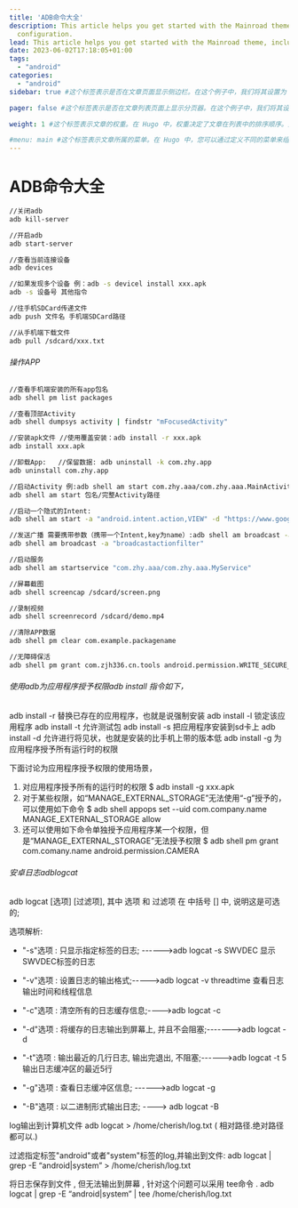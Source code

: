 ```yaml
---
title: 'ADB命令大全'
description: This article helps you get started with the Mainroad theme, including installation and minimal
  configuration.
lead: This article helps you get started with the Mainroad theme, including installation and minimal configuration.
date: 2023-06-02T17:18:05+01:00
tags:
  - "android"
categories:
  - "android"
sidebar: true #这个标签表示是否在文章页面显示侧边栏。在这个例子中，我们将其设置为 false，因为我们不想在这篇文章的页面上显示侧边栏。如果您想要在文章页面上显示侧边栏，您可以将其设置为 true。

pager: false #这个标签表示是否在文章列表页面上显示分页器。在这个例子中，我们将其设置为 false，因为我们不需要在文章列表页面上显示分页器。如果您有很多文章，并且想要将它们分成多个页面显示，您可以将其设置为 true。

weight: 1 #这个标签表示文章的权重。在 Hugo 中，权重决定了文章在列表中的排序顺序。如果您想要某篇文章排在列表的前面，您可以将其权重设置为更高的数字。在这个例子中，我们将其设置为 1，表示这篇文章应该排在列表的第一位。

#menu: main #这个标签表示文章所属的菜单。在 Hugo 中，您可以通过定义不同的菜单来组织您的网站导航。在这个例子中，我们将这篇文章添加到名为 "main" 的菜单中。如果您想要将文章添加到其他菜单中，您可以将其设置为相应的菜单名称。
---
```


# ADB命令大全

```sh
//关闭adb
adb kill-server

//开启adb
adb start-server

//查看当前连接设备
adb devices

//如果发现多个设备 例：adb -s devicel install xxx.apk
adb -s 设备号 其他指令

//往手机SDCard传递文件
adb push 文件名 手机端SDCard路径

//从手机端下载文件
adb pull /sdcard/xxx.txt
```

###### 操作APP

```sh
//查看手机端安装的所有app包名
adb shell pm list packages

//查看顶部Activity
adb shell dumpsys activity | findstr "mFocusedActivity"

//安装apk文件 //使用覆盖安装：adb install -r xxx.apk
adb install xxx.apk

//卸载App:   //保留数据: adb uninstall -k com.zhy.app
adb uninstall com.zhy.app

//启动Activity 例:adb shell am start com.zhy.aaa/com.zhy.aaa.MainActivity
adb shell am start 包名/完整Activity路径

//启动一个隐式的Intent:
adb shell am start -a "android.intent.action,VIEW" -d "https://www.google.com"

//发送广播 需要携带参数（携带一个Intent,key为name）:adb shell am broadcast -a "broadcastactionfilter" -e name zhy
adb shell am broadcast -a "broadcastactionfilter"

//启动服务
adb shell am startservice "com.zhy.aaa/com.zhy.aaa.MyService"

//屏幕截图
adb shell screencap /sdcard/screen.png

//录制视频
adb shell screenrecord /sdcard/demo.mp4

//清除APP数据
adb shell pm clear com.example.packagename

//无障碍保活
adb shell pm grant com.zjh336.cn.tools android.permission.WRITE_SECURE_SETTINGS

```

###### 使用adb为应用程序授予权限adb install 指令如下，

adb install -r 替换已存在的应用程序，也就是说强制安装
adb install -l 锁定该应用程序
adb install -t 允许测试包
adb install -s 把应用程序安装到sd卡上
adb install -d 允许进行将见状，也就是安装的比手机上带的版本低
adb install -g 为应用程序授予所有运行时的权限

下面讨论为应用程序授予权限的使用场景，

1. 对应用程序授予所有的运行时的权限
   $ adb install -g xxx.apk
2. 对于某些权限，如“MANAGE_EXTERNAL_STORAGE”无法使用“-g”授予的，可以使用如下命令
   $ adb shell appops set --uid com.company.name MANAGE_EXTERNAL_STORAGE allow
3. 还可以使用如下命令单独授予应用程序某一个权限，但是“MANAGE_EXTERNAL_STORAGE”无法授予权限
   $ adb shell pm grant com.comany.name android.permission.CAMERA



###### 安卓日志adblogcat

adb logcat [选项] [过滤项], 其中 选项 和 过滤项 在 中括号 [] 中, 说明这是可选的;

选项解析:

- "-s"选项 : 只显示指定标签的日志; ------>adb logcat -s SWVDEC 显示SWVDEC标签的日志

- "-v"选项 : 设置日志的输出格式;----->adb logcat -v threadtime 查看日志输出时间和线程信息

- "-c"选项 : 清空所有的日志缓存信息;---->adb logcat -c

- "-d"选项 : 将缓存的日志输出到屏幕上, 并且不会阻塞;------->adb logcat -d 

- "-t"选项 : 输出最近的几行日志, 输出完退出, 不阻塞;------>adb logcat -t 5 输出日志缓冲区的最近5行

- "-g"选项 : 查看日志缓冲区信息; ------>adb logcat -g

- "-B"选项 : 以二进制形式输出日志; ----> adb logcat -B

log输出到计算机文件 adb logcat > /home/cherish/log.txt ( 相对路径.绝对路径都可以.)

过滤指定标签"android"或者"system"标签的log,并输出到文件:
adb logcat | grep -E “android|system” > /home/cherish/log.txt

将日志保存到文件 , 但无法输出到屏幕 , 针对这个问题可以采用 tee命令 .
adb logcat | grep -E “android|system” | tee /home/cherish/log.txt

